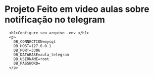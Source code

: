 <!DOCTYPE html>
<html lang="pt-br">
  <head>
    <meta charset="utf-8">
  </head>
  <body>
      <h1> Projeto Feito em video aulas sobre notificação no telegram </h1>

      <h1>Configure seu arquivo .env </h1>
      <p>
        DB_CONNECTION=mysql
        DB_HOST=127.0.0.1
        DB_PORT=3306
        DB_DATABASE=aula_telegram
        DB_USERNAME=root
        DB_PASSWORD=
      </p>
  </body>
</html>